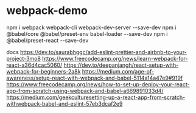 # webpack-demo
npm i webpack webpack-cli webpack-dev-server --save-dev
npm i @babel/core @babel/preset-env babel-loader --save-dev
npm i @babel/preset-react --save-dev

docs
https://dev.to/saurabhggc/add-eslint-prettier-and-airbnb-to-your-project-3mo8
https://www.freecodecamp.org/news/learn-webpack-for-react-a36d4cac5060/
https://dev.to/deepanjangh/react-setup-with-webpack-for-beginners-2a8k
https://medium.com/age-of-awareness/setup-react-with-webpack-and-babel-5114a14a47e9#919f
https://www.freecodecamp.org/news/how-to-set-up-deploy-your-react-app-from-scratch-using-webpack-and-babel-a669891033d4/
https://medium.com/geekculturesetting-up-a-react-app-from-scratch-withwebpack-babel-and-eslint-57eb3dcaf2e9